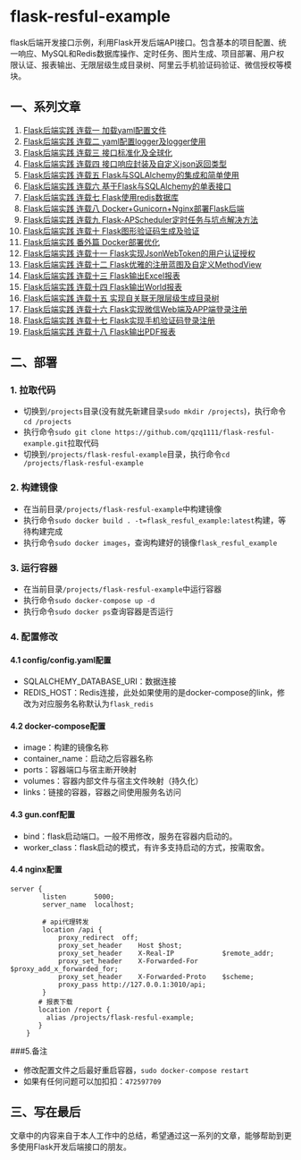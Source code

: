 # flask-resful-example
flask后端开发接口示例，利用Flask开发后端API接口。包含基本的项目配置、统一响应、MySQL和Redis数据库操作、定时任务、图片生成、项目部署、用户权限认证、报表输出、无限层级生成目录树、阿里云手机验证码验证、微信授权等模块。

## 一、系列文章
1. [Flask后端实践  连载一 加载yaml配置文件](https://blog.csdn.net/qq_22034353/article/details/88591681)
2. [Flask后端实践  连载二 yaml配置logger及logger使用](https://blog.csdn.net/qq_22034353/article/details/88629521)
3. [Flask后端实践  连载三 接口标准化及全球化](https://blog.csdn.net/qq_22034353/article/details/88701947)
4. [Flask后端实践  连载四 接口响应封装及自定义json返回类型](https://blog.csdn.net/qq_22034353/article/details/88758395)
5. [Flask后端实践  连载五 Flask与SQLAlchemy的集成和简单使用](https://blog.csdn.net/qq_22034353/article/details/88840483)
6. [Flask后端实践  连载六 基于Flask与SQLAlchemy的单表接口](https://blog.csdn.net/qq_22034353/article/details/89043562)
7. [Flask后端实践  连载七 Flask使用redis数据库](https://blog.csdn.net/qq_22034353/article/details/89107062)
8. [Flask后端实践  连载八 Docker+Gunicorn+Nginx部署Flask后端](https://blog.csdn.net/qq_22034353/article/details/89289404)
9. [Flask后端实践  连载九 Flask-APScheduler定时任务与坑点解决方法](https://blog.csdn.net/qq_22034353/article/details/89362959)
10. [Flask后端实践  连载十 Flask图形验证码生成及验证](https://blog.csdn.net/qq_22034353/article/details/89631320)
11. [Flask后端实践  番外篇 Docker部署优化](https://blog.csdn.net/qq_22034353/article/details/89950228)
12. [Flask后端实践  连载十一 Flask实现JsonWebToken的用户认证授权](https://blog.csdn.net/qq_22034353/article/details/90045811)
13. [Flask后端实践  连载十二 Flask优雅的注册蓝图及自定义MethodView](https://blog.csdn.net/qq_22034353/article/details/90045818)
14. [Flask后端实践  连载十三 Flask输出Excel报表](https://blog.csdn.net/qq_22034353/article/details/90234986)
15. [Flask后端实践  连载十四 Flask输出World报表](https://blog.csdn.net/qq_22034353/article/details/90373814)
16. [Flask后端实践  连载十五 实现自关联无限层级生成目录树](https://blog.csdn.net/qq_22034353/article/details/90410549)
17. [Flask后端实践  连载十六 Flask实现微信Web端及APP端登录注册](https://blog.csdn.net/qq_22034353/article/details/90480732)
18. [Flask后端实践  连载十七 Flask实现手机验证码登录注册](https://blog.csdn.net/qq_22034353/article/details/90640981)
19. [Flask后端实践  连载十八 Flask输出PDF报表](https://blog.csdn.net/qq_22034353/article/details/93191167)

## 二、部署

### 1. 拉取代码
- 切换到`/projects`目录(没有就先新建目录`sudo mkdir /projects`)，执行命令`cd /projects`
- 执行命令`sudo git clone https://github.com/qzq1111/flask-resful-example.git`拉取代码
- 切换到`/projects/flask-resful-example`目录，执行命令`cd /projects/flask-resful-example`
       
### 2. 构建镜像
- 在当前目录`/projects/flask-resful-example`中构建镜像
- 执行命令`sudo docker build . -t=flask_resful_example:latest`构建，等待构建完成
- 执行命令`sudo docker images`，查询构建好的镜像`flask_resful_example`

### 3. 运行容器
- 在当前目录`/projects/flask-resful-example`中运行容器
- 执行命令`sudo docker-compose up -d`
- 执行命令`sudo docker ps`查询容器是否运行

### 4. 配置修改

#### 4.1 config/config.yaml配置
- SQLALCHEMY_DATABASE_URI：数据连接
- REDIS_HOST：Redis连接，此处如果使用的是docker-compose的link，修改为对应服务名称默认为`flask_redis`
    
#### 4.2 docker-compose配置
- image：构建的镜像名称
- container_name：启动之后容器名称
- ports：容器端口与宿主断开映射
- volumes：容器内部文件与宿主文件映射（持久化）
- links：链接的容器，容器之间使用服务名访问

#### 4.3 gun.conf配置
- bind：flask启动端口。一般不用修改，服务在容器内启动的。
- worker_class：flask启动的模式，有许多支持启动的方式，按需取舍。

#### 4.4 nginx配置
```
server {
        listen       5000;
        server_name  localhost;

        # api代理转发
        location /api {
            proxy_redirect  off;
            proxy_set_header    Host $host;
            proxy_set_header    X-Real-IP            $remote_addr;
            proxy_set_header    X-Forwarded-For      $proxy_add_x_forwarded_for;
            proxy_set_header    X-Forwarded-Proto    $scheme;
            proxy_pass http://127.0.0.1:3010/api;
        }
       # 报表下载
       location /report {
         alias /projects/flask-resful-example;
       }
    } 
```
###5.备注
- 修改配置文件之后最好重启容器，`sudo docker-compose restart`
- 如果有任何问题可以加扣扣：`472597709`


## 三、写在最后
文章中的内容来自于本人工作中的总结，希望通过这一系列的文章，能够帮助到更多使用Flask开发后端接口的朋友。

